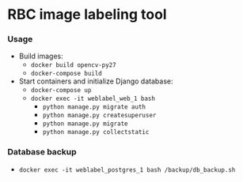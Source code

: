 # RBC image labeling tool

### Usage
* Build images:
    - `docker build opencv-py27`
    - `docker-compose build`
* Start containers and initialize Django database:
    - `docker-compose up`
    - `docker exec -it weblabel_web_1 bash`
        - `python manage.py migrate auth`
        - `python manage.py createsuperuser`
        - `python manage.py migrate`
        - `python manage.py collectstatic`

### Database backup
* `docker exec -it weblabel_postgres_1 bash /backup/db_backup.sh`
